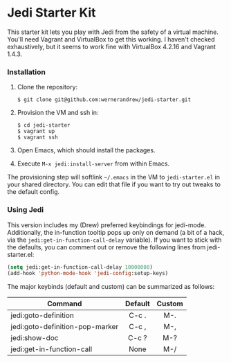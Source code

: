 Jedi Starter Kit
================

This starter kit lets you play with Jedi from the safety of a
virtual machine.  You'll need Vagrant and VirtualBox to get this
working.  I haven't checked exhaustively, but it seems to work
fine with VirtualBox 4.2.16 and Vagrant 1.4.3.

### Installation

1.  Clone the repository:

        $ git clone git@github.com:wernerandrew/jedi-starter.git

2.  Provision the VM and ssh in:

        $ cd jedi-starter
        $ vagrant up
        $ vagrant ssh

3.  Open Emacs, which should install the packages.

4.  Execute `M-x jedi:install-server` from within Emacs.

The provisioning step will softlink `~/.emacs` in the VM to
`jedi-starter.el` in your shared directory.  You can edit that
file if you want to try out tweaks to the default config.

### Using Jedi

This version includes my (Drew) preferred keybindings for
jedi-mode.  Additionally, the in-function tooltip pops up
only on demand (a bit of a hack, via the `jedi:get-in-function-call-delay`
variable).  If you want to stick with the defaults, you can comment out
or remove the following lines from jedi-starter.el:

``` lisp
(setq jedi:get-in-function-call-delay 10000000)
(add-hook 'python-mode-hook 'jedi-config:setup-keys)
```

The major keybinds (default and custom) can be summarized as follows:

Command                         | Default | Custom
--------------------------------|:-------:|:-----:
jedi:goto-definition            | C-c .   | M-.
jedi:goto-definition-pop-marker | C-c ,   | M-,
jedi:show-doc                   | C-c ?   | M-?
jedi:get-in-function-call       | None    | M-/
